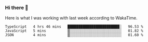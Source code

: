 ### Hi there 👋

Here is what I was working with last week according to WakaTime. 
<!--START_SECTION:waka-->
```text
TypeScript   4 hrs 46 mins   ████████████████████████░   96.53 % 
JavaScript   5 mins          ▒░░░░░░░░░░░░░░░░░░░░░░░░   01.82 % 
JSON         4 mins          ▒░░░░░░░░░░░░░░░░░░░░░░░░   01.60 % 
```
<!--END_SECTION:waka-->

<!--
**keithort/keithort** is a ✨ _special_ ✨ repository because its `README.md` (this file) appears on your GitHub profile.

Here are some ideas to get you started:

- 🔭 I’m currently working on ...
- 🌱 I’m currently learning ...
- 👯 I’m looking to collaborate on ...
- 🤔 I’m looking for help with ...
- 💬 Ask me about ...
- 📫 How to reach me: ...
- 😄 Pronouns: ...
- ⚡ Fun fact: ...
-->
